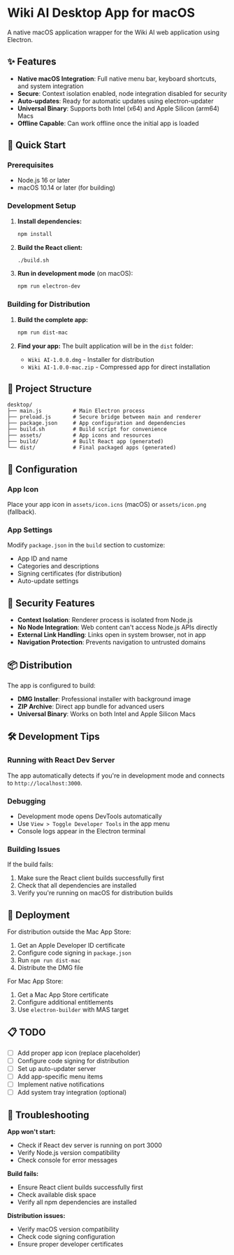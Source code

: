 # Wiki AI Desktop App for macOS

A native macOS application wrapper for the Wiki AI web application using Electron.

## ✨ Features

- **Native macOS Integration**: Full native menu bar, keyboard shortcuts, and system integration
- **Secure**: Context isolation enabled, node integration disabled for security
- **Auto-updates**: Ready for automatic updates using electron-updater
- **Universal Binary**: Supports both Intel (x64) and Apple Silicon (arm64) Macs
- **Offline Capable**: Can work offline once the initial app is loaded

## 🚀 Quick Start

### Prerequisites
- Node.js 16 or later
- macOS 10.14 or later (for building)

### Development Setup

1. **Install dependencies:**
   ```bash
   npm install
   ```

2. **Build the React client:**
   ```bash
   ./build.sh
   ```

3. **Run in development mode** (on macOS):
   ```bash
   npm run electron-dev
   ```

### Building for Distribution

1. **Build the complete app:**
   ```bash
   npm run dist-mac
   ```

2. **Find your app:**
   The built application will be in the `dist` folder:
   - `Wiki AI-1.0.0.dmg` - Installer for distribution
   - `Wiki AI-1.0.0-mac.zip` - Compressed app for direct installation

## 📁 Project Structure

```
desktop/
├── main.js          # Main Electron process
├── preload.js       # Secure bridge between main and renderer
├── package.json     # App configuration and dependencies
├── build.sh         # Build script for convenience
├── assets/          # App icons and resources
├── build/           # Built React app (generated)
└── dist/            # Final packaged apps (generated)
```

## 🔧 Configuration

### App Icon
Place your app icon in `assets/icon.icns` (macOS) or `assets/icon.png` (fallback).

### App Settings
Modify `package.json` in the `build` section to customize:
- App ID and name
- Categories and descriptions
- Signing certificates (for distribution)
- Auto-update settings

## 🔐 Security Features

- **Context Isolation**: Renderer process is isolated from Node.js
- **No Node Integration**: Web content can't access Node.js APIs directly
- **External Link Handling**: Links open in system browser, not in app
- **Navigation Protection**: Prevents navigation to untrusted domains

## 📦 Distribution

The app is configured to build:
- **DMG Installer**: Professional installer with background image
- **ZIP Archive**: Direct app bundle for advanced users
- **Universal Binary**: Works on both Intel and Apple Silicon Macs

## 🛠 Development Tips

### Running with React Dev Server
The app automatically detects if you're in development mode and connects to `http://localhost:3000`.

### Debugging
- Development mode opens DevTools automatically
- Use `View > Toggle Developer Tools` in the app menu
- Console logs appear in the Electron terminal

### Building Issues
If the build fails:
1. Make sure the React client builds successfully first
2. Check that all dependencies are installed
3. Verify you're running on macOS for distribution builds

## 🚀 Deployment

For distribution outside the Mac App Store:
1. Get an Apple Developer ID certificate
2. Configure code signing in `package.json`
3. Run `npm run dist-mac`
4. Distribute the DMG file

For Mac App Store:
1. Get a Mac App Store certificate
2. Configure additional entitlements
3. Use `electron-builder` with MAS target

## 📋 TODO

- [ ] Add proper app icon (replace placeholder)
- [ ] Configure code signing for distribution
- [ ] Set up auto-updater server
- [ ] Add app-specific menu items
- [ ] Implement native notifications
- [ ] Add system tray integration (optional)

## 🐛 Troubleshooting

**App won't start:**
- Check if React dev server is running on port 3000
- Verify Node.js version compatibility
- Check console for error messages

**Build fails:**
- Ensure React client builds successfully first
- Check available disk space
- Verify all npm dependencies are installed

**Distribution issues:**
- Verify macOS version compatibility
- Check code signing configuration
- Ensure proper developer certificates
